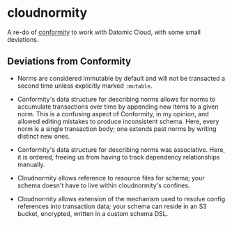 # cloudnormity

A re-do of [conformity](https://github.com/avescodes/conformity) to
work with Datomic Cloud, with some small deviations.

## Deviations from Conformity

- Norms are considered immutable by default and will not be transacted
  a second time unless explicitly marked `:mutable`.

- Conformity's data structure for describing norms allows for norms to
  accumulate transactions over time by appending new items to a given
  norm. This is a confusing aspect of Conformity, in my opinion, and
  allowed editing mistakes to produce inconsistent schema. Here, every
  norm is a single transaction body; one extends past norms by writing
  distinct new ones.

- Conformity's data structure for describing norms was associative.
  Here, it is ordered, freeing us from having to track dependency
  relationships manually.

- Cloudnormity allows reference to resource files for schema; your
  schema doesn't have to live within cloudnormity's confines.

- Cloudnormity allows extension of the mechanism used to resolve
  config references into transaction data; your schema can reside in
  an S3 bucket, encrypted, written in a custom schema DSL.
